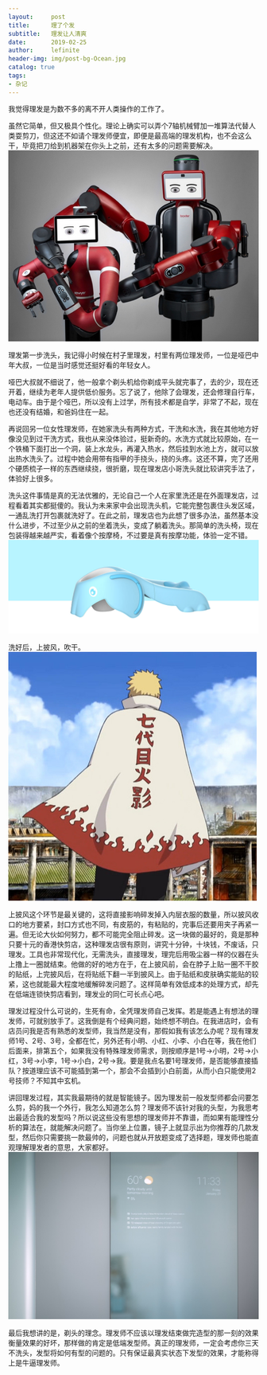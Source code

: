 ```yaml
---
layout:     post
title:      理了个发
subtitle:   理发让人清爽
date:       2019-02-25
author:     lefinite
header-img: img/post-bg-Ocean.jpg
catalog: true
tags: 
- 杂记
---
```


我觉得理发是为数不多的离不开人类操作的工作了。

虽然它简单，但又极具个性化。理论上确实可以弄个7轴机械臂加一堆算法代替人类耍剪刀，但这还不如请个理发师便宜，即便是最高端的理发机构，也不会这么干，毕竟把刀给到机器架在你头上之前，还有太多的问题需要解决。
![](https://raw.githubusercontent.com/lefinite/Picture/master/20190226203949.jpg)

理发第一步洗头，我记得小时候在村子里理发，村里有两位理发师，一位是哑巴中年大叔，一位是当时感觉还挺好看的年轻女人。

哑巴大叔就不细说了，他一般拿个剃头机给你剃成平头就完事了，去的少，现在还开着，继续为老年人提供低价服务。忘了说了，他除了会理发，还会修理自行车，电动车。由于是个哑巴，所以没有上过学，所有技术都是自学，非常了不起，现在也还没有结婚，和爸妈住在一起。

再说回另一位女性理发师，在她家洗头有两种方式，干洗和水洗，我在其他地方好像没见到过干洗方式，我也从来没体验过，挺新奇的。水洗方式就比较原始，在一个铁桶下面打出一个洞，装上水龙头，再灌入热水，然后挂到水池上方，就可以放出热水洗头了。过程中她会用带有指甲的手挠头，挠的头疼。这还不算，完了还用个硬质梳子一样的东西继续挠，很折磨，现在理发店小哥洗头就比较讲究手法了，体验好上很多。

洗头这件事情是真的无法优雅的，无论自己一个人在家里洗还是在外面理发店，过程看着其实都挺傻的。我认为未来家中会出现洗头机，它能完整包裹住头发区域，一通乱洗打开包裹就洗好了。在此之前，理发店也为此想了很多办法，虽然基本没什么进步，不过至少从之前的坐着洗头，变成了躺着洗头。那简单的洗头椅，现在包装得越来越严实，看着像个按摩椅，不过要是真有按摩功能，体验一定不错。
![](https://raw.githubusercontent.com/lefinite/Picture/master/20190226204336.jpg)

洗好后，上披风，吹干。
![](https://raw.githubusercontent.com/lefinite/Picture/master/20190226204938.jpg)

上披风这个环节是最关键的，这将直接影响碎发掉入内层衣服的数量，所以披风收口的地方要紧，封口方式也不同，有皮筋的，有粘贴的，完事后还要用夹子再紧一遍。但无论大伙如何努力，都不可能完全阻止碎发。这一块做的最好的，竟是那种只要十元的香港快剪店，这种理发店很有原则，讲究十分钟，十块钱，不废话，只理发。工具也非常现代化，无需洗头，直接理发，理完后用吸尘器一样的仪器在头上撸上一圈就结束。他做的好的地方在于，在上披风前，会在脖子上贴一圈不干胶的贴纸，上完披风后，在将贴纸下翻一半到披风上。由于贴纸和皮肤确实能贴的较紧，这也就能最大程度地缓解碎发问题了。这样简单有效低成本的处理方式，却先在低端连锁快剪店看到，理发业的同仁可长点心吧。

理发过程没什么可说的，生死有命，全凭理发师自己发挥。若是能遇上有想法的理发师，可就别放手了。这我倒是有个经典问题，始终想不明白。在我进店时，会有店员问我是否有熟悉的发型师，我当然是没有，那假如我有该怎么办呢？现有理发师1号、2号、3号，全都在忙，另外还有小明、小红、小李、小白在等，我在他们后面来，排第五个，如果我没有特殊理发师需求，则按顺序是1号->小明，2号->小红，3号->小李，1号->小白，2号->我。要是我点名要1号理发师，是否能够直接插队？按道理应该不可能插到第一个，那会不会插到小白前面，从而小白只能使用2号技师？不知其中玄机。

讲回理发过程，其实我最期待的就是智能镜子。因为理发前一般发型师都会问要怎么剪，妈的我一个外行，我怎么知道怎么剪？理发师不该针对我的头型，为我思考出最适合我的发型吗？所以说这些没有思想的理发师并不靠谱，而如果有能理性分析的算法在，就能解决问题了。当你坐上位置，镜子上就显示出为你推荐的几款发型，然后你只需要挑一款最帅的，问题也就从开放题变成了选择题，理发师也能直观理解理发者的意思，大家都好。
![](https://raw.githubusercontent.com/lefinite/Picture/master/20190226205049.jpg)


最后我想讲的是，剃头的理念。理发师不应该以理发结束做完造型的那一刻的效果衡量效果的好坏，那样做的肯定是低端发型师。真正的理发师，一定会考虑你三天不洗头，发型将如何有型的问题的。只有保证最真实状态下发型的效果，才能称得上是牛逼理发师。
